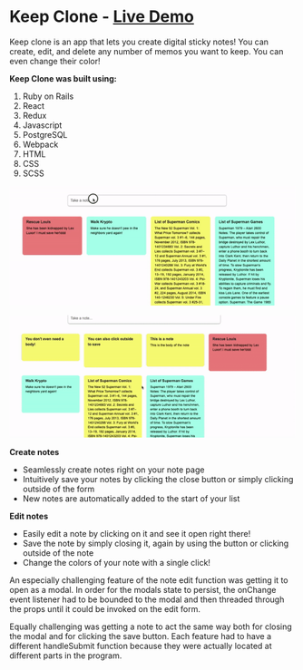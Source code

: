 # Keep Clone - [Live Demo](https://jared-keep-clone.herokuapp.com/#/login)


Keep clone is an app that lets you create digital sticky notes! You can create, edit, and delete any 
number of memos you want to keep. You can even change their color!

**Keep Clone was built using:**
1. Ruby on Rails
2. React
3. Redux
4. Javascript
5. PostgreSQL
6. Webpack
7. HTML
8. CSS
9. SCSS

![Create Note Gif](app/assets/images/ezgif.com-video-to-gif.gif "Create Note Gif")


![Edit Note Gif](app/assets/images/EditNoteGif.gif "Edit Note Gif")

**Create notes** 
+ Seamlessly create notes right on your note page
+ Intuitively save your notes by clicking the close button or simply clicking outside of the form
+ New notes are automatically added to the start of your list

**Edit notes**
+ Easily edit a note by clicking on it and see it open right there!
+ Save the note by simply closing it, again by using the button or clicking outside of the note
+ Change the colors of your note with a single click!

An especially challenging feature of the note edit function was getting it to open as a modal. In order for the modals state to persist, the onChange event listener had to be bounded to the modal and then threaded through the props until it could be invoked on the edit form. 


Equally challenging was getting a note to act the same way both for closing the modal and for clicking the save button. Each feature had to have a different handleSubmit function because they were actually located at different parts in the program. 